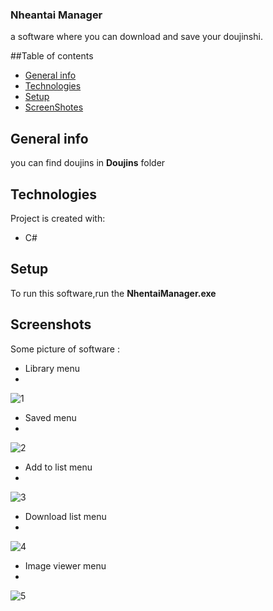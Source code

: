 ### Nheantai Manager
a software where you can download and save your doujinshi.

##Table of contents
* [General info](#general-info)
* [Technologies](#technologies)
* [Setup](#setup)
* [ScreenShotes](#Screenshots)

## General info
you can find doujins in **Doujins** folder

## Technologies
Project is created with:
* C#
	
## Setup
To run this software,run the **NhentaiManager.exe**

## Screenshots
Some picture of software :
* Library menu
* 
![1](https://raw.githubusercontent.com/manidsr/Nhentai-Manager/master/screenshots/1.png)
* Saved menu
* 
![2](https://raw.githubusercontent.com/manidsr/Nhentai-Manager/master/screenshots/2.png)
* Add to list menu
* 
![3](https://raw.githubusercontent.com/manidsr/Nhentai-Manager/master/screenshots/3.png)
* Download list menu
* 
![4](https://raw.githubusercontent.com/manidsr/Nhentai-Manager/master/screenshots/4.png)
* Image viewer menu
* 
![5](https://raw.githubusercontent.com/manidsr/Nhentai-Manager/master/screenshots/5.png)
